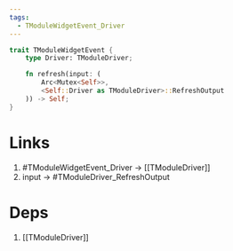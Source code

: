```yaml
---
tags:
  - TModuleWidgetEvent_Driver
---
```

```rust
trait TModuleWidgetEvent {
	type Driver: TModuleDriver;

	fn refresh(input: (
		Arc<Mutex<Self>>, 
		<Self::Driver as TModuleDriver>::RefreshOutput
	)) -> Self;
}
```
# Links
1. #TModuleWidgetEvent_Driver -> [[TModuleDriver]]
2. input -> #TModuleDriver_RefreshOutput 

# Deps
1. [[TModuleDriver]]